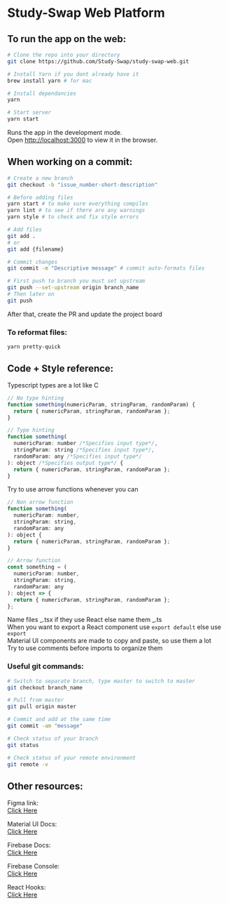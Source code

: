 # Study-Swap Web Platform

## To run the app on the web:

```bash
# Clone the repo into your directory
git clone https://github.com/Study-Swap/study-swap-web.git

# Install Yarn if you dont already have it
brew install yarn # for mac

# Install dependancies
yarn

# Start server
yarn start
```

Runs the app in the development mode.<br />
Open [http://localhost:3000](http://localhost:3000) to view it in the browser.

## When working on a commit:

```bash
# Create a new branch
git checkout -b "issue_number-short-description"

# Before adding files
yarn start # to make sure everything compiles
yarn lint # to see if there are any warnings
yarn style # to check and fix style errors

# Add files
git add .
# or
git add {filename}

# Commit changes
git commit -m "Descriptive message" # commit auto-formats files

# First push to branch you must set upstream
git push --set-upstream origin branch_name
# Then later on
git push

```

After that, create the PR and update the project board

### To reformat files:

`yarn pretty-quick`

## Code + Style reference:

Typescript types are a lot like C

```javascript
// No type hinting
function something(numericParam, stringParam, randomParam) {
  return { numericParam, stringParam, randomParam };
}

// Type hinting
function something(
  numericParam: number /*Specifies input type*/,
  stringParam: string /*Specifies input type*/,
  randomParam: any /*Specifies input type*/
): object /*Specifies output type*/ {
  return { numericParam, stringParam, randomParam };
}
```

Try to use arrow functions whenever you can

```javascript
// Non arrow function
function something(
  numericParam: number,
  stringParam: string,
  randomParam: any
): object {
  return { numericParam, stringParam, randomParam };
}

// Arrow function
const something = (
  numericParam: number,
  stringParam: string,
  randomParam: any
): object => {
  return { numericParam, stringParam, randomParam };
};
```

Name files _.tsx if they use React else name them _.ts <br />
When you want to export a React component use `export default` else use `export` <br />
Material UI components are made to copy and paste, so use them a lot <br />
Try to use comments before imports to organize them

### Useful git commands:

```bash
# Switch to separate branch, type master to switch to master
git checkout branch_name

# Pull from master
git pull origin master

# Commit and add at the same time
git commit -am "message"

# Check status of your branch
git status

# Check status of your remote environment
git remote -v
```

## Other resources:

Figma link: <br />
[Click Here](https://www.figma.com/file/8zw3KBGDJYy8gjxdvF6eYt/StudySwap-Mockup?node-id=0%3A1)

Material UI Docs: <br />
[Click Here](https://material-ui.com/)

Firebase Docs: <br />
[Click Here](https://firebase.google.com/docs)

Firebase Console: <br />
[Click Here](https://console.firebase.google.com/u/0/project/study-swap/overview)

React Hooks: <br />
[Click Here](https://reactjs.org/docs/hooks-intro.html)
